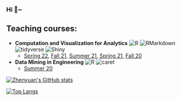 ### Hi :penguin:~

<!--
**zhenyuanlu/zhenyuanlu** is a ✨ _special_ ✨ repository because its `README.md` (this file) appears on your GitHub profile.

Here are some ideas to get you started:

- 🔭 I’m currently working on ...
- 🌱 I’m currently learning ...
- 👯 I’m looking to collaborate on ...
- 🤔 I’m looking for help with ...
- 💬 Ask me about ...
- 📫 How to reach me: ...
- 😄 Pronouns: ...
- ⚡ Fun fact: ...
-->

## Teaching courses:


<!-- <img src='https://raw.githubusercontent.com/rstudio/rmarkdown/main/man/figures/logo.png' align="right" height="58.5"/>
<img src='https://raw.githubusercontent.com/tidyverse/tidyverse/main/man/figures/logo.png' align="right" height="58.5"/>
<img src='https://raw.githubusercontent.com/rstudio/shiny/main/man/figures/logo.png' align="right" height="58.5"/> -->


- **Computation and Visualization for Analytics** ![R](https://img.shields.io/badge/R-language-blue?style=flat&logo=appveyor&logo=python&logoColor=informational) ![RMarkdown](https://img.shields.io/badge/R%20Markdown-language-informational) ![tidyverse](https://img.shields.io/badge/tidyverse-package-yellowgreen) ![Shiny](https://img.shields.io/badge/R%20Shiny-package-yellowgreen)
  - [Spring 22](https://zhenyuanlu.com/ie6600-sea-sp22), [Fall 21](https://zhenyuanlu.com/ie6600-bos-fa21), [Summer 21](https://zhenyuanlu.com/ie6600-bos-sm21), [Spring 21](https://zhenyuanlu.com/ie6600-sea-sp21), [Fall 20](https://zhenyuanlu.com/ie6600-bos-fa20) 
- **Data Mining in Engineering** ![R](https://img.shields.io/badge/R-language-informational?style=flat&logo=appveyor) ![caret](https://img.shields.io/badge/caret-package-yellowgreen?style=flat&logo=appveyor)
  - [Summer 20](https://zhenyuanlu.com/ie7275-bos-sm20) 


[![Zhenyuan's GitHub stats](https://github-readme-stats.vercel.app/api?username=zhenyuanlu&show_icons=true&theme=onedark)](https://github.com/anuraghazra/github-readme-stats)

[![Top Langs](https://github-readme-stats.vercel.app/api/top-langs/?username=zhenyuanlu&layout=compact&&hide=Javascript,Rubby)](https://github.com/anuraghazra/github-readme-stats)



